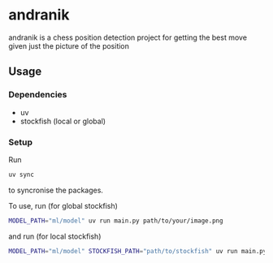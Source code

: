 # andranik

andranik is a chess position detection project for getting the best move given just the picture of the position

## Usage

### Dependencies
- uv
- stockfish (local or global)

### Setup
Run 
```bash
uv sync
```
to syncronise the packages.  

To use, run (for global stockfish)
```bash
MODEL_PATH="ml/model" uv run main.py path/to/your/image.png
```
and run (for local stockfish)
```bash
MODEL_PATH="ml/model" STOCKFISH_PATH="path/to/stockfish" uv run main.py path/to/your/image.png
```
